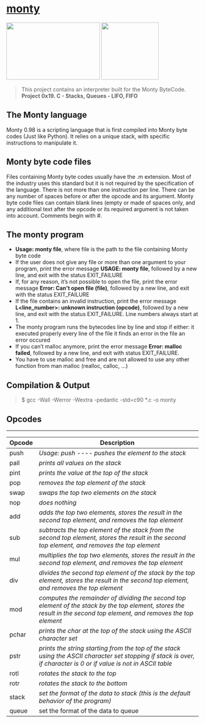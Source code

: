 # [monty](https://github.com/leulyk/monty)

<p float="left">
<img src="https://lh3.googleusercontent.com/oVJxT1yn7vwaEM8t9A5MGL6emG0j-_uqHa5H8ikWLvl6Ka-nVmUJZblqWDqPiY-S6itPLnZNgcc8rviK8AVT65l_a3zHiyctwy8=s0" width="245" height="150"/>
<img src="https://blog.holbertonschool.com/wp-content/uploads/2019/04/instagram_feed180.jpg" width = "150" height="150"/>
</p>

> This project contains an interpreter built for the Monty ByteCode. 
> **Project 0x19. C - Stacks, Queues - LIFO, FIFO**

## The Monty language

Monty 0.98 is a scripting language that is first compiled into Monty byte codes (Just like Python). It relies on a unique stack, with specific instructions to manipulate it.

## Monty byte code files

Files containing Monty byte codes usually have the .m extension. 
Most of the industry uses this standard but it is not required by the specification of the language. 
There is not more than one instruction per line. There can be any number of spaces before or after the opcode and its argument. 
Monty byte code files can contain blank lines (empty or made of spaces only, and any additional text after the opcode or its required argument is not taken into account.
Comments begin with #.

## The monty program

- **Usage: monty file**, where file is the path to the file containing Monty byte code
- If the user does not give any file or more than one argument to your program, print the error message **USAGE: monty file**, followed by a new line, and exit with the status EXIT_FAILURE
- If, for any reason, it’s not possible to open the file, print the error message **Error: Can't open file (file)**, followed by a new line, and exit with the status EXIT_FAILURE
- If the file contains an invalid instruction, print the error message **L<line_number>: unknown instruction (opcode)**, followed by a new line, and exit with the status EXIT_FAILURE. Line numbers always start at 1.
- The monty program runs the bytecodes line by line and stop if either:
    it executed properly every line of the file
    it finds an error in the file
    an error occured
- If you can’t malloc anymore, print the error message **Error: malloc failed**, followed by a new line, and exit with status EXIT_FAILURE.
- You have to use malloc and free and are not allowed to use any other function from man malloc (realloc, calloc, …)

## Compilation & Output

> $ gcc -Wall -Werror -Wextra -pedantic -std=c90 *.c -o monty

## Opcodes
***
| Opcode | Description |
| ------ | ----------- |
| push   | *Usage: push <int> ---- pushes the element <int> to the stack* |
| pall   | *prints all values on the stack* |
| pint   | *prints the value at the top of the stack* |
| pop    | *removes the top element of the stack* |
| swap   | *swaps the top two elements on the stack* |
| nop    | *does nothing* |
| add    | *adds the top two elements, stores the result in the second top element, and removes the top element* |
| sub    | *subtracts the top element of the stack from the second top element, stores the result in the second top element, and removes the top element* |
| mul    | *multiplies the top two elements, stores the result in the second top element, and removes the top element* |
| div    | *divides the second top element of the stack by the top element, stores the result in the second top element, and removes the top element* |
| mod    | *computes the remainder of dividing the second top element of the stack by the top element, stores the result in the second top element, and removes the top element* |
| pchar  | *prints the char at the top of the stack using the ASCII character set* |
| pstr   | *prints the string starting from the top of the stack using the ASCII character set stopping if stack is over, if character is 0 or if value is not in ASCII table* |
| rotl   | *rotates the stack to the top* |
| rotr   | *rotates the stack to the bottom* |
| stack  | *set the format of the data to stack (this is the default behavior of the program)* |
| queue | set the format of the data to queue
